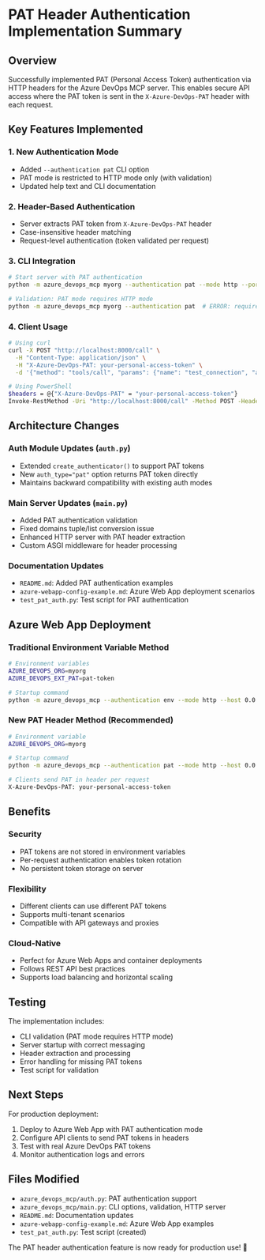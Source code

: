 # PAT Header Authentication Implementation Summary

## Overview
Successfully implemented PAT (Personal Access Token) authentication via HTTP headers for the Azure DevOps MCP server. This enables secure API access where the PAT token is sent in the `X-Azure-DevOps-PAT` header with each request.

## Key Features Implemented

### 1. New Authentication Mode
- Added `--authentication pat` CLI option
- PAT mode is restricted to HTTP mode only (with validation)
- Updated help text and CLI documentation

### 2. Header-Based Authentication
- Server extracts PAT token from `X-Azure-DevOps-PAT` header
- Case-insensitive header matching
- Request-level authentication (token validated per request)

### 3. CLI Integration
```bash
# Start server with PAT authentication
python -m azure_devops_mcp myorg --authentication pat --mode http --port 8000

# Validation: PAT mode requires HTTP mode
python -m azure_devops_mcp myorg --authentication pat  # ERROR: requires --mode http
```

### 4. Client Usage
```bash
# Using curl
curl -X POST "http://localhost:8000/call" \
  -H "Content-Type: application/json" \
  -H "X-Azure-DevOps-PAT: your-personal-access-token" \
  -d '{"method": "tools/call", "params": {"name": "test_connection", "arguments": {}}}'

# Using PowerShell
$headers = @{"X-Azure-DevOps-PAT" = "your-personal-access-token"}
Invoke-RestMethod -Uri "http://localhost:8000/call" -Method POST -Headers $headers -Body $jsonBody -ContentType "application/json"
```

## Architecture Changes

### Auth Module Updates (`auth.py`)
- Extended `create_authenticator()` to support PAT tokens
- New `auth_type="pat"` option returns PAT token directly
- Maintains backward compatibility with existing auth modes

### Main Server Updates (`main.py`)
- Added PAT authentication validation
- Fixed domains tuple/list conversion issue
- Enhanced HTTP server with PAT header extraction
- Custom ASGI middleware for header processing

### Documentation Updates
- `README.md`: Added PAT authentication examples
- `azure-webapp-config-example.md`: Azure Web App deployment scenarios
- `test_pat_auth.py`: Test script for PAT authentication

## Azure Web App Deployment

### Traditional Environment Variable Method
```bash
# Environment variables
AZURE_DEVOPS_ORG=myorg
AZURE_DEVOPS_EXT_PAT=pat-token

# Startup command
python -m azure_devops_mcp --authentication env --mode http --host 0.0.0.0 --port 8000
```

### New PAT Header Method (Recommended)
```bash
# Environment variable
AZURE_DEVOPS_ORG=myorg

# Startup command  
python -m azure_devops_mcp --authentication pat --mode http --host 0.0.0.0 --port 8000

# Clients send PAT in header per request
X-Azure-DevOps-PAT: your-personal-access-token
```

## Benefits

### Security
- PAT tokens are not stored in environment variables
- Per-request authentication enables token rotation
- No persistent token storage on server

### Flexibility
- Different clients can use different PAT tokens
- Supports multi-tenant scenarios
- Compatible with API gateways and proxies

### Cloud-Native
- Perfect for Azure Web Apps and container deployments
- Follows REST API best practices
- Supports load balancing and horizontal scaling

## Testing

The implementation includes:
- CLI validation (PAT mode requires HTTP mode)
- Server startup with correct messaging
- Header extraction and processing
- Error handling for missing PAT tokens
- Test script for validation

## Next Steps

For production deployment:
1. Deploy to Azure Web App with PAT authentication mode
2. Configure API clients to send PAT tokens in headers
3. Test with real Azure DevOps PAT tokens
4. Monitor authentication logs and errors

## Files Modified

- `azure_devops_mcp/auth.py`: PAT authentication support
- `azure_devops_mcp/main.py`: CLI options, validation, HTTP server
- `README.md`: Documentation updates
- `azure-webapp-config-example.md`: Azure Web App examples
- `test_pat_auth.py`: Test script (created)

The PAT header authentication feature is now ready for production use! 🚀